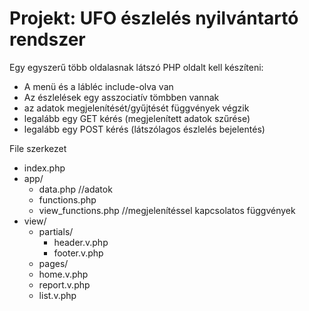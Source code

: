 # Projekt: UFO észlelés nyilvántartó rendszer

Egy egyszerű több oldalasnak látszó PHP oldalt kell készíteni:
- A menü és a lábléc include-olva van
- Az észlelések egy asszociatív tömbben vannak
- az adatok megjelenítését/gyűjtését függvények végzik
- legalább egy GET kérés (megjelenített adatok szűrése)
- legalább egy POST kérés (látszólagos észlelés bejelentés)

File szerkezet
- index.php
- app/
    - data.php   //adatok
    - functions.php
    - view_functions.php  //megjelenítéssel kapcsolatos függvények
- view/
    - partials/
        - header.v.php
        - footer.v.php
    - pages/
    - home.v.php
    - report.v.php
    - list.v.php